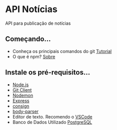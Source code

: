 # API Notícias
API para publicação de notícias

## Começando...
* Conheça os principais comandos do git [Tutorial](http://rogerdudler.github.io/git-guide/index.pt_BR.html)
* O que é npm? [Sobre](http://nodebr.com/o-que-e-a-npm-do-nodejs/)

## Instale os pré-requisitos...
* [Node.js](https://nodejs.org/en/)
* [Git Client](https://git-scm.com/downloads)
* [Nodemon](https://nodemon.io/)
* [Express](https://expressjs.com/)
* [consign](https://www.npmjs.com/package/consign)
* [body-parser](https://www.npmjs.com/package/body-parser)
* Editor de texto. Recomendo o [VSCode](https://code.visualstudio.com/)
* Banco de Dados Utilizado [PostgreSQL](https://www.postgresql.org/) 


